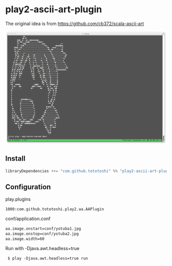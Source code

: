 # play2-ascii-art-plugin

The original idea is from https://github.com/cb372/scala-ascii-art

![Yotuba](screenshot.jpg)

## Install
```scala
libraryDependencies ++= "com.github.tototoshi" %% "play2-ascii-art-plugin" % "0.1.0"
```

## Configuration

play.plugins
```
1000:com.github.tototoshi.play2.aa.AAPlugin
```

conf/application.conf
```
aa.image.onstart=conf/yotuba1.jpg
aa.image.onstop=conf/yotuba2.jpg
aa.image.width=60
```

Run with -Djava.awt.headless=true
```
 $ play -Djava.awt.headless=true run
```
